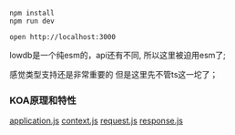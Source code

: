 ```
npm install
npm run dev
```

```
open http://localhost:3000
```



lowdb是一个纯esm的，api还有不同, 所以这里被迫用esm了;

感觉类型支持还是非常重要的
但是这里先不管ts这一坨了；


### KOA原理和特性

[application.js](https://github.com/koajs/koa/blob/master/lib/application.js)
[context.js](https://github.com/koajs/koa/blob/master/lib/context.js)
[request.js](https://github.com/koajs/koa/blob/master/lib/request.js)
[response.js](https://github.com/koajs/koa/blob/master/lib/response.js)


